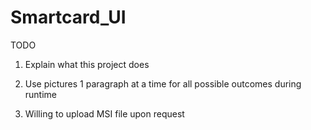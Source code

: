# Smartcard_UI

TODO
1. Explain what this project does

2. Use pictures 1 paragraph at a time for all possible outcomes during runtime

3. Willing to upload MSI file upon request
